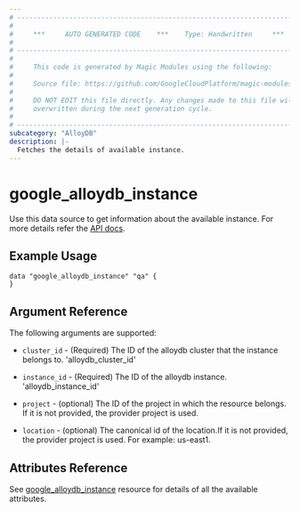 ```yaml
---
# ----------------------------------------------------------------------------
#
#     ***     AUTO GENERATED CODE    ***    Type: Handwritten     ***
#
# ----------------------------------------------------------------------------
#
#     This code is generated by Magic Modules using the following:
#
#     Source file: https://github.com/GoogleCloudPlatform/magic-modules/tree/main/mmv1/third_party/terraform/website/docs/d/alloydb_instance.html.markdown
#
#     DO NOT EDIT this file directly. Any changes made to this file will be
#     overwritten during the next generation cycle.
#
# ----------------------------------------------------------------------------
subcategory: "AlloyDB"
description: |-
  Fetches the details of available instance.
---
```


# google_alloydb_instance

Use this data source to get information about the available instance. For more details refer the [API docs](https://cloud.google.com/alloydb/docs/reference/rest/v1/projects.locations.clusters.instances).

## Example Usage


```hcl
data "google_alloydb_instance" "qa" {
}
```

## Argument Reference

The following arguments are supported:

* `cluster_id` -
  (Required)
  The ID of the alloydb cluster that the instance belongs to.
  'alloydb_cluster_id'

* `instance_id` -
  (Required)
  The ID of the alloydb instance.
  'alloydb_instance_id'

* `project` - 
  (optional) 
  The ID of the project in which the resource belongs. If it is not provided, the provider project is used.

* `location` -
  (optional)
  The canonical id of the location.If it is not provided, the provider project is used. For example: us-east1.

## Attributes Reference

See [google_alloydb_instance](https://registry.terraform.io/providers/hashicorp/google/latest/docs/resources/alloydb_instance) resource for details of all the available attributes.
